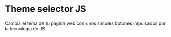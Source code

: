 # Theme selector JS
Cambia el tema de tu pagina web con unos simples botones impulsados por la tecnologia de JS.
